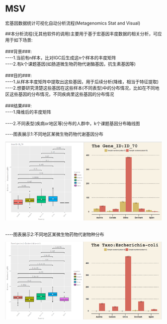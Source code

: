 # MSV
宏基因数据统计可视化自动分析流程(Metagenomics Stat and Visual)

##本分析流程(无其他软件的调用)主要用于基于宏基因丰度数据的相关分析，可应用于如下场景:<BR/><BR/>
###背景###:<BR/>
----1.当前有n样本，比对IGC后生成这n个样本的丰度矩阵<BR/>
----2.有k个课题基因(如肠道微生物药物代谢酶基因，抗生素基因等)<BR/><BR/>
###目的###:<BR/>
----1.从样本丰度矩阵中提取出这些基因，用于后续分析(降维，相当于特征提取)<BR/>
----2.想要研究清楚这些基因在这些样本(不同表型)中的分布情况，比如在不同地区这些基因的分布情况，不同疾病里这些基因的分布情况<BR/><BR/>
###结果###:<BR/>
----1.降维后的丰度矩阵<br><BR/>
----2.不同表型(疾病or地区等)分布的人群中，k个课题基因分布箱线图<BR/>

----图表展示1:不同地区某微生物药物代谢基因分布
<p align="center">
  <img src="img/1.png" alt="Gene example"/>
</p>
<BR/>
----图表展示2:不同地区某微生物药物代谢物种分布
<p align="center">
  <img src="img/2.png" alt="Species example"/>
</p>
